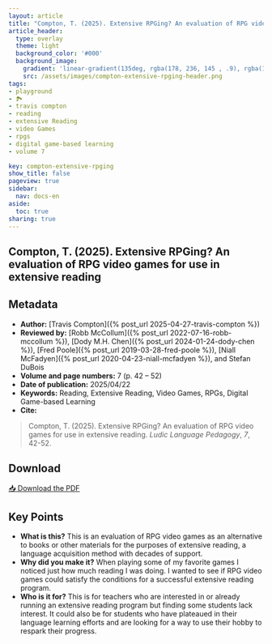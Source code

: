```yaml
---
layout: article
title: "Compton, T. (2025). Extensive RPGing? An evaluation of RPG video games for use in extensive reading."
article_header:
  type: overlay
  theme: light
  background_color: '#000'
  background_image:
    gradient: 'linear-gradient(135deg, rgba(178, 236, 145 , .9), rgba(147, 81, 182, .9))'
    src: /assets/images/compton-extensive-rpging-header.png
tags:
- playground
- 🏞️
- travis compton
- reading
- extensive Reading
- video Games
- rpgs
- digital game-based learning
- volume 7

key: compton-extensive-rpging
show_title: false
pageview: true
sidebar:
  nav: docs-en
aside:
  toc: true
sharing: true
---
```


<head>
  <meta name="citation_title" content="Extensive RPGing? An evaluation of RPG video games for use in extensive reading">
  <meta name="citation_author" content="Compton, Travis">
  <meta name="citation_publication_date" content="2025/04/22">
  <meta name="citation_journal_title" content="Ludic Language Pedagogy">
  <meta name="citation_volume" content="7">
  <meta name="citation_firstpage" content="42">
  <meta name="citation_lastpage" content="52">
  <meta name="citation_pdf_url" content="https://llpjournal.org/assets/publication-pdfs/compton-extensive-rpging.pdf">
</head>

## Compton, T. (2025). Extensive RPGing? An evaluation of RPG video games for use in extensive reading

<!--more-->

## Metadata

- **Author:** [Travis Compton]({% post_url 2025-04-27-travis-compton %})
- **Reviewed by:** [Robb McCollum]({% post_url 2022-07-16-robb-mccollum %}), [Dody M.H. Chen]({% post_url 2024-01-24-dody-chen %}), [Fred Poole]({% post_url 2019-03-28-fred-poole %}), [Niall McFadyen]({% post_url 2020-04-23-niall-mcfadyen %}), and Stefan DuBois
- **Volume and page numbers:** 7 (p. 42 – 52)
- **Date of publication:** 2025/04/22
- **Keywords:** Reading, Extensive Reading, Video Games, RPGs, Digital Game-based Learning
- **Cite:** 

> Compton, T. (2025). Extensive RPGing? An evaluation of RPG video games for use in extensive reading. *Ludic Language Pedagogy*, *7*, 42-52.

## Download

<a class="button button--action button--rounded button--lg" href="/assets/publication-pdfs/compton-extensive-rpging.pdf"><i class="fas fa-file-download"></i> 📥 Download the PDF </a>

## Key Points
- **What is this?** This is an evaluation of RPG video games as an alternative
to books or other materials for the purposes of extensive reading, a
language acquisition method with decades of support.
- **Why did you make it?** When playing some of my favorite games I
noticed just how much reading I was doing. I wanted to see if RPG video
games could satisfy the conditions for a successful extensive reading
program.
- **Who is it for?** This is for teachers who are interested in or already
running an extensive reading program but finding some students lack
interest. It could also be for students who have plateaued in their
language learning efforts and are looking for a way to use their hobby to
respark their progress.